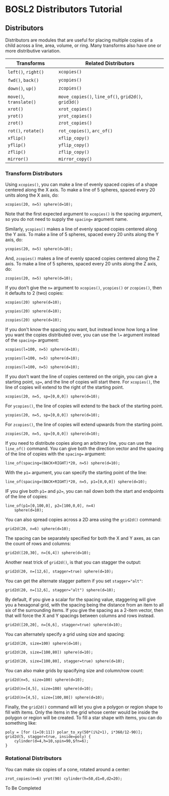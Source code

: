 # BOSL2 Distributors Tutorial

## Distributors

Distributors are modules that are useful for placing multiple copies of a child
across a line, area, volume, or ring.  Many transforms also have one or more
distributive variation.

Transforms              | Related Distributors
----------------------- | ---------------------
`left()`, `right()`     | `xcopies()`
`fwd()`, `back()`       | `ycopies()`
`down()`, `up()`        | `zcopies()`
`move()`, `translate()` | `move_copies()`, `line_of()`, `grid2d()`, `grid3d()`
`xrot()`                | `xrot_copies()`
`yrot()`                | `yrot_copies()`
`zrot()`                | `zrot_copies()`
`rot()`, `rotate()`     | `rot_copies()`, `arc_of()`
`xflip()`               | `xflip_copy()`
`yflip()`               | `yflip_copy()`
`zflip()`               | `zflip_copy()`
`mirror()`              | `mirror_copy()`


### Transform Distributors
Using `xcopies()`, you can make a line of evenly spaced copies of a shape
centered along the X axis.  To make a line of 5 spheres, spaced every 20
units along the X axis, do:
```openscad-2D
xcopies(20, n=5) sphere(d=10);
```
Note that the first expected argument to `xcopies()` is the spacing argument,
so you do not need to supply the `spacing=` argument name.

Similarly, `ycopies()` makes a line of evenly spaced copies centered along the
Y axis. To make a line of 5 spheres, spaced every 20 units along the Y
axis, do:
```openscad-2D
ycopies(20, n=5) sphere(d=10);
```

And, `zcopies()` makes a line of evenly spaced copies centered along the Z axis.
To make a line of 5 spheres, spaced every 20 units along the Z axis, do:
```openscad
zcopies(20, n=5) sphere(d=10);
```

If you don't give the `n=` argument to `xcopies()`, `ycopies()` or `zcopies()`,
then it defaults to 2 (two) copies:
```openscad-2D
xcopies(20) sphere(d=10);
```

```openscad-2D
ycopies(20) sphere(d=10);
```

```openscad
zcopies(20) sphere(d=10);
```

If you don't know the spacing you want, but instead know how long a line you want
the copies distributed over, you can use the `l=` argument instead of the `spacing=`
argument:
```openscad-2D
xcopies(l=100, n=5) sphere(d=10);
```

```openscad-2D
ycopies(l=100, n=5) sphere(d=10);
```

```openscad
zcopies(l=100, n=5) sphere(d=10);
```

If you don't want the line of copies centered on the origin, you can give a starting
point, `sp=`, and the line of copies will start there.  For `xcopies()`, the line of
copies will extend to the right of the starting point.
```openscad-2D
xcopies(20, n=5, sp=[0,0,0]) sphere(d=10);
```

For `ycopies()`, the line of copies will extend to the back of the starting point.
```openscad-2D
ycopies(20, n=5, sp=[0,0,0]) sphere(d=10);
```

For `zcopies()`, the line of copies will extend upwards from the starting point.
```openscad
zcopies(20, n=5, sp=[0,0,0]) sphere(d=10);
```

If you need to distribute copies along an arbitrary line, you can use the
`line_of()` command.  You can give both the direction vector and the spacing
of the line of copies with the `spacing=` argument:
```openscad
line_of(spacing=(BACK+RIGHT)*20, n=5) sphere(d=10);
```

With the `p1=` argument, you can specify the starting point of the line:
```openscad
line_of(spacing=(BACK+RIGHT)*20, n=5, p1=[0,0,0]) sphere(d=10);
```

IF you give both `p1=` and `p2=`, you can nail down both the start and endpoints
of the line of copies:
```openscad-2D
line_of(p1=[0,100,0], p2=[100,0,0], n=4)
    sphere(d=10);
```

You can also spread copies across a 2D area using the `grid2d()` command:
```openscad-2D
grid2d(20, n=6) sphere(d=10);
```

The spacing can be separately specified for both the X and Y axes, as can the
count of rows and columns:
```openscad-2D
grid2d([20,30], n=[6,4]) sphere(d=10);
```

Another neat trick of `grid2d()`, is that you can stagger the output:
```openscad-2D
grid2d(20, n=[12,6], stagger=true) sphere(d=10);
```

You can get the alternate stagger pattern if you set `stagger="alt"`:
```openscad-2D
grid2d(20, n=[12,6], stagger="alt") sphere(d=10);
```

By default, if you give a scalar for the spacing value, staggering will give
you a hexagonal grid, with the spacing being the distance from an item to all
six of the surrounding items.  If you give the spacing as a 2-item vector,
then that will force the X and Y spacings between columns and rows instead.
```openscad-2D
grid2d([20,20], n=[6,6], stagger=true) sphere(d=10);
```

You can alternately specify a grid using size and spacing:
```openscad-2D
grid2d(20, size=100) sphere(d=10);
```

```openscad-2D
grid2d(20, size=[100,80]) sphere(d=10);
```

```openscad-2D
grid2d(20, size=[100,80], stagger=true) sphere(d=10);
```

You can also make grids by spacifying size and column/row count:
```openscad-2D
grid2d(n=5, size=100) sphere(d=10);
```

```openscad-2D
grid2d(n=[4,5], size=100) sphere(d=10);
```

```openscad-2D
grid2d(n=[4,5], size=[100,80]) sphere(d=10);
```

Finally, the `grid2d()` command will let you give a polygon or region shape to
fill with items.  Only the items in the grid whose center would be inside the
polygon or region will be created.  To fill a star shape with items, you
can do something like:
```openscad
poly = [for (i=[0:11]) polar_to_xy(50*(i%2+1), i*360/12-90)];
grid2d(5, stagger=true, inside=poly) {
    cylinder(d=4,h=10,spin=90,$fn=6);
}
```


### Rotational Distributors
You can make six copies of a cone, rotated around a center:
```openscad
zrot_copies(n=6) yrot(90) cylinder(h=50,d1=0,d2=20);
```

To Be Completed



